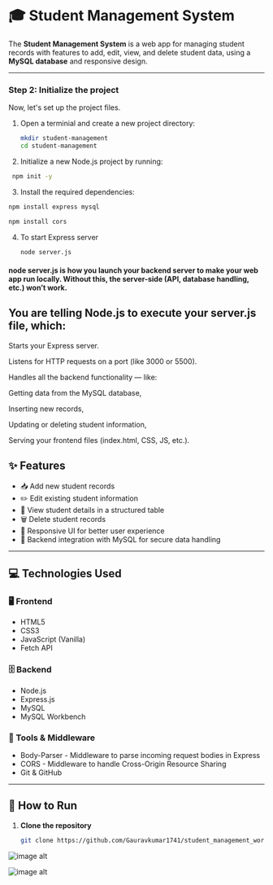 # 🎓 Student Management System

The **Student Management System** is a web app for managing student records with features to add, edit, view, and delete student data, using a **MySQL database** and responsive design.

---
### Step 2: Initialize the project

Now, let's set up the project files.

1. Open a terminial and create a new project directory:

   ```bash
   mkdir student-management
   cd student-management
   ```
2. Initialize a new Node.js project by running:
 ```bash
  npm init -y
```
3. Install the required dependencies:
 ```bash
npm install express mysql

npm install cors
```
4. To start Express server
   ```bash
   node server.js
   ```
#### node server.js is how you launch your backend server to make your web app run locally. Without this, the server-side (API, database handling, etc.) won’t work.

## You are telling Node.js to execute your server.js file, which:

Starts your Express server.

Listens for HTTP requests on a port (like 3000 or 5500).

Handles all the backend functionality — like:

Getting data from the MySQL database,

Inserting new records,

Updating or deleting student information,

Serving your frontend files (index.html, CSS, JS, etc.).  
## ✨ Features

- 📥 Add new student records
- ✏️ Edit existing student information
- 👀 View student details in a structured table
- 🗑️ Delete student records
- 🔄 Responsive UI for better user experience
- 🔐 Backend integration with MySQL for secure data handling

---

## 💻 Technologies Used

### 🖥️ Frontend
- HTML5  
- CSS3  
- JavaScript (Vanilla)  
- Fetch API  

### 🗄️ Backend
- Node.js  
- Express.js  
- MySQL  
- MySQL Workbench  

### 🧰 Tools & Middleware
- Body-Parser - Middleware to parse incoming request bodies in Express 
- CORS  - Middleware to handle Cross-Origin Resource Sharing
- Git & GitHub   

---

## 🏁 How to Run

1. **Clone the repository**
   ```bash
   git clone https://github.com/Gauravkumar1741/student_management_workbench.git

![image alt](https://github.com/Gauravkumar1741/student_management_workbench/blob/b92f537acffe509cd23e01b36ec1c5ed8193a7eb/first_page.png)

![image alt](https://github.com/Gauravkumar1741/student_management_workbench/blob/9c6edfbe7ee132833b644140c0b4ea59199e303d/second_page.png)   
